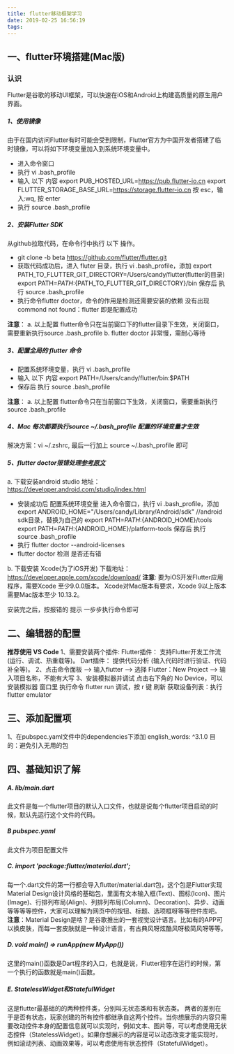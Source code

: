 ```yaml
---
title: flutter移动框架学习
date: 2019-02-25 16:56:19
tags:
---
```


## 一、flutter环境搭建(Mac版)

### 认识
Flutter是谷歌的移动UI框架，可以快速在iOS和Android上构建高质量的原生用户界面。
##### 1、使用镜像
由于在国内访问Flutter有时可能会受到限制，Flutter官方为中国开发者搭建了临时镜像，可以将如下环境变量加入到系统环境变量中。
* 进入命令窗口
* 执行 vi .bash_profile
* 输入 以下 内容
export PUB_HOSTED_URL=https://pub.flutter-io.cn
export FLUTTER_STORAGE_BASE_URL=https://storage.flutter-io.cn
按 esc，输入:wq, 按 enter
* 执行 source  .bash_profile

##### 2、安装Flutter SDK
从github拉取代码，在命令行中执行 以下 操作。
* git clone -b beta https://github.com/flutter/flutter.git
* 获取代码成功后，进入 fluter 目录，执行 vi .bash_profile，添加 
export PATH_TO_FLUTTER_GIT_DIRECTORY=/Users/candy/flutter(flutter的目录)
export PATH=${PATH}:${PATH_TO_FLUTTER_GIT_DIRECTORY}/bin
保存后 执行 source  .bash_profile
* 执行命令flutter doctor，命令的作用是检测还需要安装的依赖
没有出现commond not found：flutter 即是配置成功

**注意**：
a. 以上配置 flutter命令只在当前窗口下的flutter目录下生效，关闭窗口，需要重新执行source  .bash_profile
b. flutter doctor 非常慢，需耐心等待

##### 3、配置全局的 flutter 命令
* 配置系统环境变量，执行 vi .bash_profile
* 输入 以下 内容
export PATH=/Users/candy/flutter/bin:$PATH
* 保存后 执行 source .bash_profile

**注意**：
a. 以上配置 flutter命令只在当前窗口下生效，关闭窗口，需要重新执行source  .bash_profile


##### 4、Mac 每次都要执行source ~/.bash_profile 配置的环境变量才生效
解决方案：vi ~/.zshrc, 最后一行加上 source ~/.bash_profile 即可

##### 5、flutter doctor报错处理[参考原文](http://www.cnblogs.com/Free-Thinker/p/10212822.html)
a. 下载安装android studio 地址：https://developer.android.com/studio/index.html
* 安装成功后 配置系统环境变量
进入命令窗口，执行 vi .bash_profile，添加
export ANDROID_HOME="/Users/candy/Library/Android/sdk" //android sdk目录，替换为自己的
export PATH=${PATH}:${ANDROID_HOME}/tools
export PATH=${PATH}:${ANDROID_HOME}/platform-tools
保存后 执行 source  .bash_profile
* 执行 flutter doctor --android-licenses 
* flutter doctor 检测 是否还有错

b. 下载安装 Xcode(为了iOS开发)
下载地址：https://developer.apple.com/xcode/download/
**注意**: 
要为iOS开发Flutter应用程序，需要Xcode 至少9.0.0版本。
Xcode对Mac版本有要求，Xcode 9以上版本 需要Mac版本至少 10.13.2。

安装完之后，按报错的 提示 一步步执行命令即可


## 二、编辑器的配置
**推荐使用 VS Code**
1、需要安装两个插件:
    Flutter插件： 支持Flutter开发工作流 (运行、调试、热重载等)。
    Dart插件： 提供代码分析 (输入代码时进行验证、代码补全等)。
2、点击命令面板 ——> 输入flutter ——> 选择 Flutter：New Project ——> 输入项目名称，不能有大写
3、安装模拟器并调试
    点击右下角的 No Device，可以 安装模拟器
    窗口里 执行命令 flutter run 调试，按 r 键 刷新
    获取设备列表：执行 flutter emulator

## 三、添加配置项
1、在pubspec.yaml文件中的dependencies下添加 english_words: ^3.1.0
目的：避免引入无用的包

## 四、基础知识了解
##### A. lib/main.dart
此文件是每一个flutter项目的默认入口文件，也就是说每个flutter项目启动的时候，默认先运行这个文件的代码。
##### B  pubspec.yaml
此文件为项目配置文件
##### C. import 'package:flutter/material.dart';
每一个.dart文件的第一行都会导入flutter/material.dart包，这个包是Flutter实现Material Design设计风格的基础包，里面有文本输入框(Text)、图标(Icon)、图片(Image)、行排列布局(Align)、列排列布局(Column)、Decoration)、异步、动画等等等等控件，大家可以理解为网页中的按钮、标题、选项框呀等等控件库吧。
**注意**：Material Design是啥？是谷歌推出的一套视觉设计语言。比如有的APP可以换皮肤，而每一套皮肤就是一种设计语言，有古典风呀炫酷风呀极简风呀等等。
##### D. void main() => runApp(new MyApp())
这里的main()函数是Dart程序的入口，也就是说，Flutter程序在运行的时候，第一个执行的函数就是main()函数。
##### E. StatelessWidget和StatefulWidget
这是flutter最基础的的两种控件类，分别叫无状态类和有状态类。
两者的差别在于是否有状态，玩家创建的所有控件都继承自这两个控件。当你想展示的内容只需要改动控件本身的配置信息就可以实现时，例如文本、图片等，可以考虑使用无状态控件（StatelessWidget）。如果你想展示的内容是可以动态改变才能实现时，例如滚动列表、动画效果等，可以考虑使用有状态控件（StatefulWidget）。






